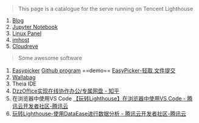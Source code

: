 >This page is a catalogue for the serve running on Tencent Lighthouse 
1. [Blog](www.chandresekharlu.site) 
2. [Jupyter Notebook](py.chandrasekharlu.site)
3. [Linux Panel](panel.chandrasekharlu.site)
4. [imhost](img.chandrasekharlu.site)
5. [Cloudreve](cloud.chandrasekharlu.site)


> Some awesome software 

1. [Easypicker](https://blog.csdn.net/zhCSDA/article/details/122827861)
	[Github program](https://github.com/ATQQ/easypicker2-client)
	==demo== [EasyPicker-轻取 文件提交](https://ep2.sugarat.top/task/627bd3b18a567f1b47bcdace)
2. [Wallabag](wallabag.org)
3. Theia IDE
4. [DzzOffice实现在线协作办公/专属网盘 - 知乎](https://zhuanlan.zhihu.com/p/63983873)
5. 在浏览器中使用VS Code [【玩转Lighthouse】在浏览器中使用VS Code - 腾讯云开发者社区-腾讯云](https://cloud.tencent.com/developer/article/1978428)
6. [玩转Lighthouse-使用DataEase进行数据分析 - 腾讯云开发者社区-腾讯云](https://cloud.tencent.com/developer/article/1949551)